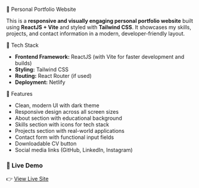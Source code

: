 🚀 Personal Portfolio Website

This is a **responsive and visually engaging personal portfolio website** built using **ReactJS + Vite** and styled with **Tailwind CSS**. It showcases my skills, projects, and contact information in a modern, developer-friendly layout.

🔧 Tech Stack

* **Frontend Framework:** ReactJS (with Vite for faster development and builds)
* **Styling:** Tailwind CSS
* **Routing:** React Router (if used)
* **Deployment:** Netlify

 🌟 Features

* Clean, modern UI with dark theme
* Responsive design across all screen sizes
* About section with educational background
* Skills section with icons for tech stack
* Projects section with real-world applications
* Contact form with functional input fields
* Downloadable CV button
* Social media links (GitHub, LinkedIn, Instagram)



### 🔗 Live Demo

👉 [View Live Site](https://aleenshylaja-personal-portfolio.netlify.app)

